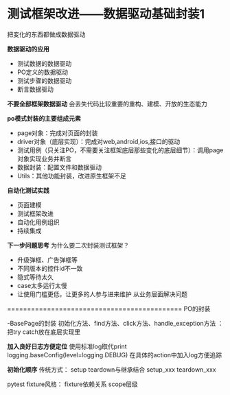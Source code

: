 # 测试框架改进——数据驱动基础封装1
把变化的东西都做成数据驱动

__数据驱动的应用__
- 测试数据的数据驱动
- PO定义的数据驱动
- 测试步骤的数据驱动
- 断言数据驱动

**不要全部框架数据驱动**
会丢失代码比较重要的重构、建模、开放的生态能力




__po模式封装的主要组成元素__
- page对象：完成对页面的封装
- driver对象（底层实现）：完成对web,android,ios,接口的驱动
- 测试用例（只关注PO，不需要关注框架底层那些变化的底层细节）：调用page对象实现业务并断言
- 数据封装：配置文件和数据驱动
- Utils：其他功能封装，改进原生框架不足

__自动化测试实践__
- 页面建模
- 测试框架改进
- 自动化用例组织
- 持续集成


__下一步问题思考__
为什么要二次封装测试框架？
- 升级弹框、广告弹框等
- 不同版本的控件id不一致
- 隐式等待太久
- case太多运行太慢
- 让使用门槛更低，让更多的人参与进来维护
从业务层面解决问题



============================================
PO的封装

-BasePage的封装
初始化方法、find方法、click方法、handle_exception方法
：把try catch放在底层实现里


__加入良好日志方便定位__
使用标准log取代print
logging.baseConfig(level=logging.DEBUG)
在具体的action中加入log方便追踪


__初始化顺序__
传统方式：
setup teardown与继承结合
setup_xxx teardown_xxx

pytest fixture风格：
fixture依赖关系
scope层级















